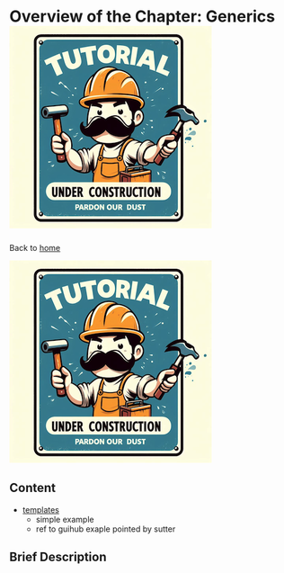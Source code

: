 # Overview of the Chapter: Generics![Tutorial Under Construction](../TutorialUnderConstruction.png)

Back to [home](../README.md)

![](../TutorialUnderConstruction.png)

## Content

* [templates](generics/templates.md)
	* simple example
	* ref to guihub exaple pointed by sutter

## Brief Description

